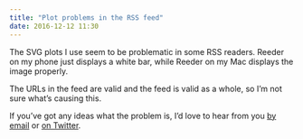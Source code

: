 ```yaml
---
title: "Plot problems in the RSS feed"
date: 2016-12-12 11:30
---
```


The SVG plots I use seem to be problematic in some RSS readers. Reeder on my phone just displays a white bar, while Reeder on my Mac displays the image properly.

The URLs in the feed are valid and the feed is valid as a whole, so I’m not sure what’s causing this.

If you’ve got any ideas what the problem is, I’d love to hear from you [by email](/about) or [on Twitter](https://twitter.com/robjwells).
